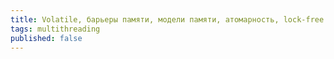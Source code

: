 ```yaml
---
title: Volatile, барьеры памяти, модели памяти, атомарность, lock-free синхронизация и прочие умные слова
tags: multithreading
published: false
---
```

